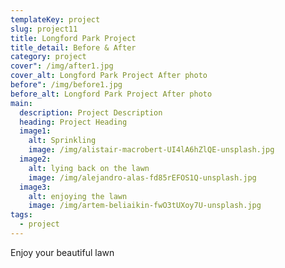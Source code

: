 ```yaml
---
templateKey: project
slug: project11
title: Longford Park Project
title_detail: Before & After
category: project
cover": /img/after1.jpg
cover_alt: Longford Park Project After photo
before": /img/before1.jpg
before_alt: Longford Park Project After photo
main:
  description: Project Description
  heading: Project Heading
  image1:
    alt: Sprinkling
    image: /img/alistair-macrobert-UI4lA6hZlQE-unsplash.jpg
  image2:
    alt: lying back on the lawn
    image: /img/alejandro-alas-fd85rEFOS1Q-unsplash.jpg
  image3:
    alt: enjoying the lawn
    image: /img/artem-beliaikin-fwO3tUXoy7U-unsplash.jpg
tags:
  - project
---
```


Enjoy your beautiful lawn
